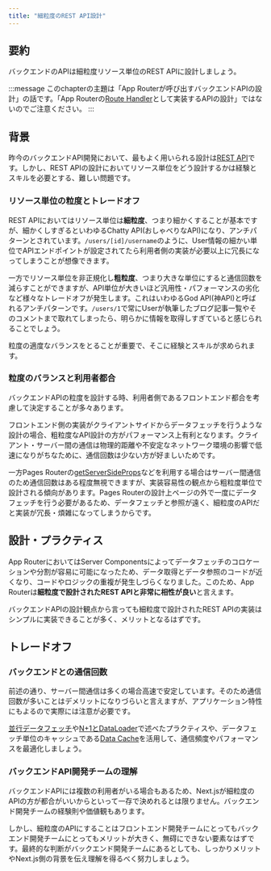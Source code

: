 ```yaml
---
title: "細粒度のREST API設計"
---
```


## 要約

バックエンドのAPIは細粒度リソース単位のREST APIに設計しましょう。

:::message
このchapterの主題は「App Routerが呼び出すバックエンドAPIの設計」の話です。「App Routerの[Route Handler](https://nextjs.org/docs/app/building-your-application/routing/route-handlers)として実装するAPIの設計」ではないのでご注意ください。
:::

## 背景

昨今のバックエンドAPI開発において、最もよく用いられる設計は[REST API](https://learn.microsoft.com/ja-jp/azure/architecture/best-practices/api-design)です。しかし、REST APIの設計においてリソース単位をどう設計するかは経験とスキルを必要とする、難しい問題です。

### リソース単位の粒度とトレードオフ

REST APIにおいてはリソース単位は**細粒度**、つまり細かくすることが基本ですが、細かくしすぎるといわゆるChatty API(おしゃべりなAPI)になり、アンチパターンとされています。`/users/[id]/username`のように、User情報の細かい単位でAPIエンドポイントが設定されてたら利用者側の実装が必要以上に冗長になってしまうことが想像できます。

一方でリソース単位を非正規化し**粗粒度**、つまり大きな単位にすると通信回数を減らすことができますが、API単位が大きいほど汎用性・パフォーマンスの劣化など様々なトレードオフが発生します。これはいわゆるGod API(神API)と呼ばれるアンチパターンです。`/users/1`で常にUserが執筆したブログ記事一覧やそのコメントまで取れてしまったら、明らかに情報を取得しすぎていると感じられることでしょう。

粒度の適度なバランスをとることが重要で、そこに経験とスキルが求められます。

### 粒度のバランスと利用者都合

バックエンドAPIの粒度を設計する時、利用者側であるフロントエンド都合を考慮して決定することが多々あります。

フロントエンド側の実装がクライアントサイドからデータフェッチを行うような設計の場合、粗粒度なAPI設計の方がパフォーマンス上有利となります。クライアント・サーバー間の通信は物理的距離や不安定なネットワーク環境の影響で低速になりがちなために、通信回数は少ない方が好ましいためです。

一方Pages Routerの[getServerSideProps](https://nextjs.org/docs/pages/building-your-application/data-fetching/get-server-side-props)などを利用する場合はサーバー間通信のため通信回数はある程度無視できますが、実装容易性の観点から粗粒度単位で設計される傾向があります。Pages Routerの設計上ページの外で一度にデータフェッチを行う必要があるため、データフェッチと参照が遠く、細粒度のAPIだと実装が冗長・煩雑になってしまうからです。

## 設計・プラクティス

App RouterにおいてはServer Componentsによってデータフェッチのコロケーションや分割が容易に可能になったため、データ取得とデータ参照のコードが近くなり、コードやロジックの重複が発生しづらくなりました。このため、App Routerは**細粒度で設計されたREST APIと非常に相性が良い**と言えます。

バックエンドAPIの設計観点から言っても細粒度で設計されたREST APIの実装はシンプルに実装できることが多く、メリットとなるはずです。

## トレードオフ

### バックエンドとの通信回数

前述の通り、サーバー間通信は多くの場合高速で安定しています。そのため通信回数が多いことはデメリットになりづらいと言えますが、アプリケーション特性にもよるので実際には注意が必要です。

[並行データフェッチ](part_1_concurrent_fetch)や[N+1とDataLoader](part_1_data_loader)で述べたプラクティスや、データフェッチ単位のキャッシュである[Data Cache](https://nextjs.org/docs/app/building-your-application/caching)を活用して、通信頻度やパフォーマンスを最適化しましょう。

### バックエンドAPI開発チームの理解

バックエンドAPIには複数の利用者がいる場合もあるため、Next.jsが細粒度のAPIの方が都合がいいからといって一存で決めれるとは限りません。バックエンド開発チームの経験則や価値観もあります。

しかし、細粒度のAPIにすることはフロントエンド開発チームにとってもバックエンド開発チームにとってもメリットが大きく、無碍にできない要素なはずです。最終的な判断がバックエンド開発チームにあるとしても、しっかりメリットやNext.js側の背景を伝え理解を得るべく努力しましょう。
